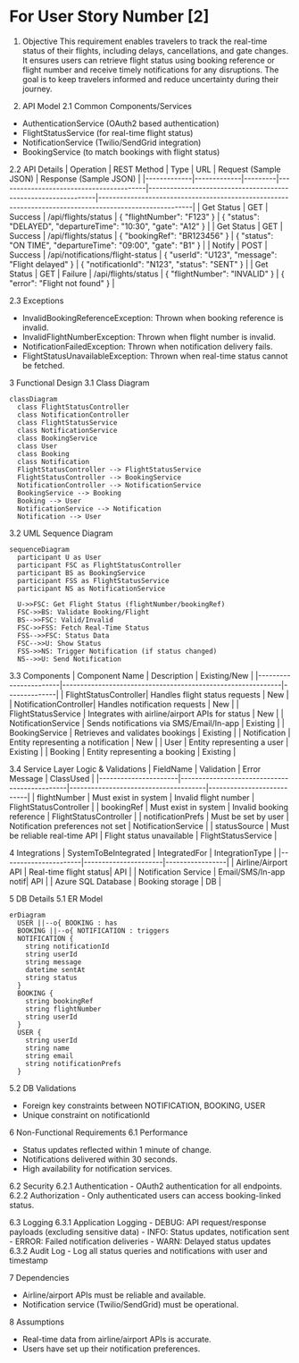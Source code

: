 # For User Story Number [2]
1. Objective
This requirement enables travelers to track the real-time status of their flights, including delays, cancellations, and gate changes. It ensures users can retrieve flight status using booking reference or flight number and receive timely notifications for any disruptions. The goal is to keep travelers informed and reduce uncertainty during their journey.

2. API Model
  2.1 Common Components/Services
  - AuthenticationService (OAuth2 based authentication)
  - FlightStatusService (for real-time flight status)
  - NotificationService (Twilio/SendGrid integration)
  - BookingService (to match bookings with flight status)

  2.2 API Details
| Operation   | REST Method | Type    | URL                                    | Request (Sample JSON)                                         | Response (Sample JSON)                                                                                 |
|-------------|-------------|---------|-----------------------------------------|---------------------------------------------------------------|--------------------------------------------------------------------------------------------------------|
| Get Status  | GET         | Success | /api/flights/status                    | { "flightNumber": "F123" }                                   | { "status": "DELAYED", "departureTime": "10:30", "gate": "A12" }                                |
| Get Status  | GET         | Success | /api/flights/status                    | { "bookingRef": "BR123456" }                                 | { "status": "ON TIME", "departureTime": "09:00", "gate": "B1" }                                 |
| Notify      | POST        | Success | /api/notifications/flight-status        | { "userId": "U123", "message": "Flight delayed" }           | { "notificationId": "N123", "status": "SENT" }                                                 |
| Get Status  | GET         | Failure | /api/flights/status                    | { "flightNumber": "INVALID" }                                | { "error": "Flight not found" }                                                                   |

  2.3 Exceptions
  - InvalidBookingReferenceException: Thrown when booking reference is invalid.
  - InvalidFlightNumberException: Thrown when flight number is invalid.
  - NotificationFailedException: Thrown when notification delivery fails.
  - FlightStatusUnavailableException: Thrown when real-time status cannot be fetched.

3 Functional Design
  3.1 Class Diagram
```mermaid
classDiagram
  class FlightStatusController
  class NotificationController
  class FlightStatusService
  class NotificationService
  class BookingService
  class User
  class Booking
  class Notification
  FlightStatusController --> FlightStatusService
  FlightStatusController --> BookingService
  NotificationController --> NotificationService
  BookingService --> Booking
  Booking --> User
  NotificationService --> Notification
  Notification --> User
```

  3.2 UML Sequence Diagram
```mermaid
sequenceDiagram
  participant U as User
  participant FSC as FlightStatusController
  participant BS as BookingService
  participant FSS as FlightStatusService
  participant NS as NotificationService

  U->>FSC: Get Flight Status (flightNumber/bookingRef)
  FSC->>BS: Validate Booking/Flight
  BS-->>FSC: Valid/Invalid
  FSC->>FSS: Fetch Real-Time Status
  FSS-->>FSC: Status Data
  FSC-->>U: Show Status
  FSS->>NS: Trigger Notification (if status changed)
  NS-->>U: Send Notification
```

  3.3 Components
| Component Name         | Description                                                 | Existing/New |
|-----------------------|-------------------------------------------------------------|--------------|
| FlightStatusController| Handles flight status requests                              | New          |
| NotificationController| Handles notification requests                               | New          |
| FlightStatusService   | Integrates with airline/airport APIs for status             | New          |
| NotificationService   | Sends notifications via SMS/Email/In-app                    | Existing     |
| BookingService        | Retrieves and validates bookings                            | Existing     |
| Notification          | Entity representing a notification                          | New          |
| User                  | Entity representing a user                                  | Existing     |
| Booking               | Entity representing a booking                               | Existing     |

  3.4 Service Layer Logic & Validations
| FieldName            | Validation                                   | Error Message                        | ClassUsed                 |
|----------------------|----------------------------------------------|--------------------------------------|---------------------------|
| flightNumber         | Must exist in system                         | Invalid flight number                 | FlightStatusController    |
| bookingRef           | Must exist in system                         | Invalid booking reference             | FlightStatusController    |
| notificationPrefs    | Must be set by user                          | Notification preferences not set      | NotificationService       |
| statusSource         | Must be reliable real-time API               | Flight status unavailable             | FlightStatusService       |

4 Integrations
| SystemToBeIntegrated | IntegratedFor         | IntegrationType |
|----------------------|----------------------|-----------------|
| Airline/Airport API  | Real-time flight status| API             |
| Notification Service | Email/SMS/In-app notif| API             |
| Azure SQL Database   | Booking storage       | DB              |

5 DB Details
  5.1 ER Model
```mermaid
erDiagram
  USER ||--o{ BOOKING : has
  BOOKING ||--o{ NOTIFICATION : triggers
  NOTIFICATION {
    string notificationId
    string userId
    string message
    datetime sentAt
    string status
  }
  BOOKING {
    string bookingRef
    string flightNumber
    string userId
  }
  USER {
    string userId
    string name
    string email
    string notificationPrefs
  }
```

  5.2 DB Validations
  - Foreign key constraints between NOTIFICATION, BOOKING, USER
  - Unique constraint on notificationId

6 Non-Functional Requirements
  6.1 Performance
  - Status updates reflected within 1 minute of change.
  - Notifications delivered within 30 seconds.
  - High availability for notification services.

  6.2 Security
    6.2.1 Authentication
    - OAuth2 authentication for all endpoints.
    6.2.2 Authorization
    - Only authenticated users can access booking-linked status.

  6.3 Logging
    6.3.1 Application Logging
    - DEBUG: API request/response payloads (excluding sensitive data)
    - INFO: Status updates, notification sent
    - ERROR: Failed notification deliveries
    - WARN: Delayed status updates
    6.3.2 Audit Log
    - Log all status queries and notifications with user and timestamp

7 Dependencies
  - Airline/airport APIs must be reliable and available.
  - Notification service (Twilio/SendGrid) must be operational.

8 Assumptions
  - Real-time data from airline/airport APIs is accurate.
  - Users have set up their notification preferences.
